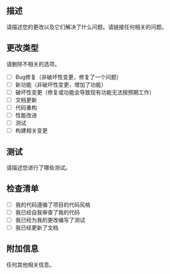 ## 描述

请描述您的更改以及它们解决了什么问题。请链接任何相关的问题。

## 更改类型

请删除不相关的选项。

- [ ] Bug修复（非破坏性变更，修复了一个问题）
- [ ] 新功能（非破坏性变更，增加了功能）
- [ ] 破坏性变更（修复或功能会导致现有功能无法按预期工作）
- [ ] 文档更新
- [ ] 代码重构
- [ ] 性能改进
- [ ] 测试
- [ ] 构建相关变更

## 测试

请描述您进行了哪些测试。

## 检查清单

- [ ] 我的代码遵循了项目的代码风格
- [ ] 我已经自我审查了我的代码
- [ ] 我已经为我的更改编写了测试
- [ ] 我已经更新了文档

## 附加信息

任何其他相关信息。
